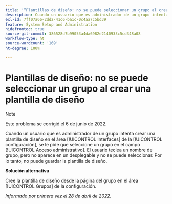 ```yaml
---
title: '“Plantillas de diseño: no se puede seleccionar un grupo al crear una plantilla de diseño”'
description: Cuando un usuario que es administrador de un grupo intenta crear una plantilla de diseño en el área [!UICONTROL Interfaces] de la configuración, se le pide que seleccione un grupo en el campo [!UICONTROL Acceso administrativo]. El usuario teclea un nombre de grupo, pero no aparece en un desplegable y no se puede seleccionar. Por lo tanto, no puede guardar la plantilla de diseño.
exl-id: 7ff07a66-2dd2-41c6-ba1c-0c4aa7c5bd39
feature: System Setup and Administration
hidefromtoc: true
source-git-commit: 386528d7b99053a4da6982e2140933c5cd348a08
workflow-type: ht
source-wordcount: '169'
ht-degree: 100%

---
```


# Plantillas de diseño: no se puede seleccionar un grupo al crear una plantilla de diseño

>[!NOTE]
>
>Este problema se corrigió el 6 de junio de 2022.

Cuando un usuario que es administrador de un grupo intenta crear una plantilla de diseño en el área [!UICONTROL Interfaces] de la [!UICONTROL configuración], se le pide que seleccione un grupo en el campo [!UICONTROL Acceso administrativo]. El usuario teclea un nombre de grupo, pero no aparece en un desplegable y no se puede seleccionar. Por lo tanto, no puede guardar la plantilla de diseño.

**Solución alternativa**

Cree la plantilla de diseño desde la página del grupo en el área [!UICONTROL Grupos] de la configuración.

_Informado por primera vez el 28 de abril de 2022._

